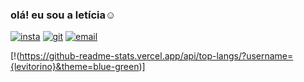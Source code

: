 ### olá! eu sou a letícia☺️

[![insta](https://img.shields.io/badge/Instagram-E4405F?style=for-the-badge&logo=instagram&logoColor=white)](https://instagram.com/leevitorino_?igshid=MzMyNGUyNmU2YQ==)  [![git](https://img.shields.io/badge/GitHub-100000?style=for-the-badge&logo=github&logoColor=white)]()     [![email](https://img.shields.io/badge/Gmail-D14836?style=for-the-badge&logo=gmail&logoColor=white)](leticia.souza584@etec.sp.gov.br)   

[!(https://github-readme-stats.vercel.app/api/top-langs/?username={levitorino}&theme=blue-green)]
